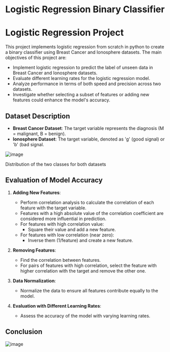 # Logistic Regression Binary Classifier

# Logistic Regression Project

This project implements logistic regression from scratch in python to create a binary classifier using Breast Cancer and Ionosphere datasets. The main objectives of this project are:

- Implement logistic regression to predict the label of unseen data in Breast Cancer and Ionosphere datasets.
- Evaluate different learning rates for the logistic regression model.
- Analyze performance in terms of both speed and precision across two datasets.
- Investigate whether selecting a subset of features or adding new features could enhance the model's accuracy.

## Dataset Description

- **Breast Cancer Dataset**: The target variable represents the diagnosis (M = malignant, B = benign).
- **Ionosphere Dataset**: The target variable, denoted as 'g' (good signal) or 'b' (bad signal.

![image](https://github.com/negjafari/logistic-regression/assets/59292708/0539d589-f80f-4074-a945-c434f2289cd1)

Distribution of the two classes for both datasets

## Evaluation of Model Accuracy

1. **Adding New Features**:
   - Perform correlation analysis to calculate the correlation of each feature with the target variable.
   - Features with a high absolute value of the correlation coefficient are considered more influential in prediction.
   - For features with high correlation value:
     - Square their value and add a new feature.
   - For features with low correlation (near zero):
     - Inverse them (1/feature) and create a new feature.
     
2. **Removing Features**:
   - Find the correlation between features.
   - For pairs of features with high correlation, select the feature with higher correlation with the target and remove the other one.

3. **Data Normalization**:
   - Normalize the data to ensure all features contribute equally to the model.

4. **Evaluation with Different Learning Rates**:
   - Assess the accuracy of the model with varying learning rates.

## Conclusion

![image](https://github.com/negjafari/logistic-regression/assets/59292708/74229b76-4c08-46a4-b741-44b68a08b295)


